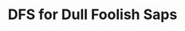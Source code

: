 ---
layout: post
title: DFS for Dull Foolish Saps
description: join me on a journey to competency
summary: where previously my understanding was shallow
tags: coding learning leetcode AS4AS
---